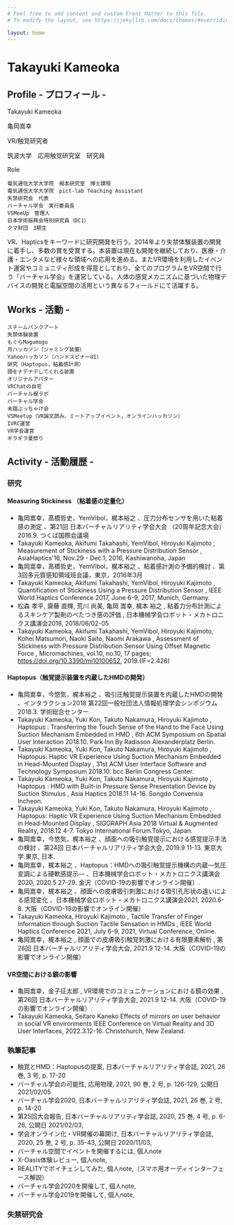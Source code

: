 ```yaml
---
# Feel free to add content and custom Front Matter to this file.
# To modify the layout, see https://jekyllrb.com/docs/themes/#overriding-theme-defaults

layout: home
---
```

# Takayuki Kameoka

## Profile - プロフィール -
Takayuki Kameoka

亀岡嵩幸

VR/触覚研究者

筑波大学　応用触覚研究室　研究員

Role
```
電気通信大学大学院　梶本研究室　博士課程
電気通信大学大学院　pict-lab Teaching Assistant
失禁研究会　代表
バーチャル学会　実行委員長
VSMeeUp　管理人
日本学術振興会特別研究員（DC1）
クマ財団　3期生
```


VR、Hapticsをキーワードに研究開発を行う。2014年より失禁体験装置の開発に着手し、多数の賞を受賞する。本装置は現在も開発を継続しており、医療・介護・エンタメなど様々な領域への応用を進める。またVR環境を利用したイベント運営やコミュニティ形成を得意としており、全てのプログラムをVR空間で行う「バーチャル学会」を運営している。人体の感覚メカニズムに基づいた物理デバイスの開発と電脳空間の活用という異なるフィールドにて活躍する。


## Works - 活動 -

    スチームパンクアート
    失禁体験装置
    もぐらMogumogu
    月ハッカソン（ジャミング装置）
    Yahooハッカソン（ハンドスピナーUI）
    研究（Haptopus，粘着感計測）
    頭をナデナデしてくれる装置
    オリジナルアバター
    VRChatの自宅
    バーチャル梶ラボ
    バーチャル学会
    未踏ぶっちゃけ会
    VSMeetup（VR論文読み，ミートアップイベント，オンラインハッカソン）
    IVRC運営
    VR学会運営
    ギラギラ夏祭り


## Activity - 活動履歴 -

### 研究
#### Measuring Stickiness （粘着感の定量化）
* 亀岡嵩幸，髙橋哲史，YemVibol，梶本裕之 、圧力分布センサを用いた粘着感の測定 、第21回 日本バーチャルリアリティ学会大会 （20周年記念大会）2016.9. つくば国際会議場
* Takayuki Kameoka, Akifumi Takahashi, YemVibol, Hiroyuki Kajimoto , Measurement of Stickiness with a Pressure Distribution Sensor , AsiaHaptics'16, Nov.29 - Dec.1, 2016, Kashiwanoha, Japan
* 亀岡嵩幸，髙橋哲史，YemVibol，梶本裕之 、粘着感計測の予備的検討 、第3回多元質感知領域班会議，東京，2016年3月
* Takayuki Kameoka, Akifumi Takahashi, YemVibol, Hiroyuki Kajimoto , Quantification of Stickiness Using a Pressure Distribution Sensor , IEEE World Haptics Conference 2017, June 6-9, 2017, Munich, Germany.
* 松森 孝平, 齋藤 直輝, 荒川 尚美, 亀岡 嵩幸, 梶本 裕之 , 粘着力分布計測によるスキンケア製剤のべたつき感の評価 , 日本機械学会ロボット・メカトロニクス講演会2018, 2018/06/02-05
* Takayuki Kameoka, Akifumi Takahashi, YemVibol, Hiroyuki Kajimoto, Kohei Matsumori, Naoki Saito, Naomi Arakawa , Assessment of Stickiness with Pressure Distribution Sensor Using Offset Magnetic Force , Micromachines, vol.10, no.10, 17 pages; https://doi.org/10.3390/mi10100652, 2019.(IF=2.426)


#### Haptopus（触覚提示装置を内蔵したHMDの開発）
* 亀岡嵩幸，今悠気，梶本裕之 、吸引圧触覚提示装置を内蔵したHMDの開発 、インタラクション2018 第22回一般社団法人情報処理学会シンポジウム 2018.3. 学術総合センター
* Takayuki Kameoka, Yuki Kon, Takuto Nakamura, Hiroyuki Kajimoto , Haptopus : Transferring the Touch Sense of the Hand to the Face Using Suction Mechanism Embedded in HMD , 6th ACM Symposium on Spatial User Interaction 2018.10. Park Inn By Radisson Alexanderplatz Berlin.
* Takayuki Kameoka, Yuki Kon, Takuto Nakamura, Hiroyuki Kajimoto , Haptopus: Haptic VR Experience Using Suction Mechanism Embedded in Head-Mounted Display , 31st ACM User Interface Software and Technology Symposium 2018.10. bcc Berlin Congress Center.
* Takayuki Kameoka, Yuki Kon, Takuto Nakamura, Hiroyuki Kajimoto , Haptopus : HMD with Built-in Pressure Sense Presentation Device by Suction Stimulus , Asia Haptics 2018.11 14-16. Songdo Convensia Incheon.
* Takayuki Kameoka, Yuki Kon, Takuto Nakamura, Hiroyuki Kajimoto , Haptopus: Haptic VR Experience Using Suction Mechanism Embedded in Head-Mounted Display , SIGGRAPH Asia 2018 Virtual & Augmented Reality, 2018.12 4-7. Tokyo International Forum.Tokyo, Japan.
* 亀岡嵩幸，今悠気，梶本裕之 、顔面への吸引触覚提示における感覚提示手法の検討 、第24回 日本バーチャルリアリティ学会大会, 2019.9 11-13. 東京大学.東京, 日本.
* 亀岡嵩幸，梶本裕之 、Haptopus：HMDへの吸引触覚提示機構の内蔵―気圧変調による硬軟感提示― 、日本機械学会ロボット・メカトロニクス講演会2020, 2020.5 27-29. 金沢（COVID-19の影響でオンライン開催）.
* 亀岡嵩幸，梶本裕之 、顔面への皮膚吸引刺激における吸引孔形状の違いによる感覚変化 、日本機械学会ロボット・メカトロニクス講演会2021, 2020.6-8. 大阪（COVID-19の影響でオンライン開催）
* Takayuki Kameoka, Hiroyuki Kajimoto , Tactile Transfer of Finger Information through Suction Tactile Sensation in HMDs , IEEE World Haptics Conference 2021, July 6-9, 2021, Virtual Conference, Online.
* 亀岡嵩幸，梶本裕之 , 顔面での皮膚吸引触覚刺激における有限要素解析 , 第26回 日本バーチャルリアリティ学会大会, 2021.9 12-14. 大阪（COVID-19の影響でオンライン開催）


#### VR空間における鏡の影響
* 亀岡嵩幸，金子征太郎 , VR環境でのコミュニケーションにおける鏡の効果 , 第26回 日本バーチャルリアリティ学会大会, 2021.9 12-14. 大阪（COVID-19の影響でオンライン開催）.
* Takayuki Kameoka, Seitaro Kaneko Effects of mirrors on user behavior in social VR environments IEEE Conference on Virtual Reality and 3D User Interfaces, 2022.3.12-16. Christchurch, New Zealand.

### 執筆記事
* 触覚とHMD：Haptopusの提案, 日本バーチャルリアリティ学会誌, 2021, 26 巻, 3 号, p. 17-20
* バーチャル学会の可能性, 応用物理, 2021, 90 巻, 2 号, p. 126-129, 公開日 2021/02/05
* バーチャル学会2020, 日本バーチャルリアリティ学会誌, 2021, 26 巻, 2 号, p. 14-20
* 第25回大会報告, 日本バーチャルリアリティ学会誌, 2020, 25 巻, 4 号, p. 6-26, 公開日 2021/02/03,
* 学会オンライン化・VR開催の幕開け, 日本バーチャルリアリティ学会誌, 2020, 25 巻, 2 号, p. 35-43, 公開日 2020/11/03,
* バーチャル空間でイベントを開催するには, 個人note
* X-Oasis体験レビュー, 個人note,
* REALITYでボイチェンしてみた, 個人note,（スマホ用オーディインターフェース解説）
* バーチャル学会2020を開催して, 個人note, 
* バーチャル学会2019を開催して, 個人note,

### 失禁研究会
